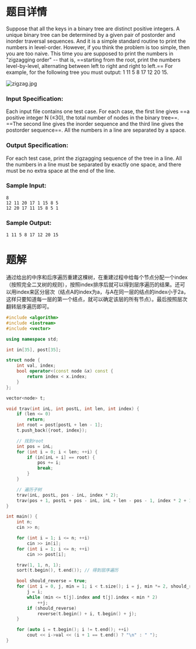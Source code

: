# 题目详情
Suppose that all the keys in a binary tree are distinct positive integers. A unique binary tree can be determined by a given pair of postorder and inorder traversal sequences. And it is a simple standard routine to print the numbers in level-order. However, if you think the problem is too simple, then you are too naive. This time you are supposed to print the numbers in "zigzagging order" -- that is, ==starting from the root, print the numbers level-by-level, alternating between left to right and right to left.== For example, for the following tree you must output: 1 11 5 8 17 12 20 15.

![zigzag.jpg](https://images.ptausercontent.com/337cbfb0-a7b2-4500-9664-318e9ffc870e.jpg)

### Input Specification:

Each input file contains one test case. For each case, the first line gives ==a positive integer N ($\le$30), the total number of nodes in the binary tree==. ==The second line gives the inorder sequence and the third line gives the postorder sequence==. All the numbers in a line are separated by a space.

### Output Specification:

For each test case, print the zigzagging sequence of the tree in a line. All the numbers in a line must be separated by exactly one space, and there must be no extra space at the end of the line.

### Sample Input:

    8
    12 11 20 17 1 15 8 5
    12 20 17 11 15 8 5 1


### Sample Output:

    1 11 5 8 17 12 20 15

# 题解

通过给出的中序和后序遍历重建这棵树，在重建过程中给每个节点分配一个index（按照完全二叉树的规则），按照index排序后就可以得到层序遍历的结果。还可以用index来区分层次（结点A的index为a，与A在同一层的结点的index小于2a，这样只要知道每一层的第一个结点，就可以确定该层的所有节点）。最后按照层次翻转层序遍历即可。

```cpp
#include <algorithm>
#include <iostream>
#include <vector>

using namespace std;

int in[35], post[35];

struct node {
    int val, index;
    bool operator<(const node &x) const {
        return index < x.index;
    }
};

vector<node> t;

void trav(int inL, int postL, int len, int index) {
    if (len <= 0)
        return;
    int root = post[postL + len - 1];
    t.push_back({root, index});

    // 找到root
    int pos = inL;
    for (int i = 0; i < len; ++i) {
        if (in[inL + i] == root) {
            pos += i;
            break;
        }
    }

    // 遍历子树
    trav(inL, postL, pos - inL, index * 2);
    trav(pos + 1, postL + pos - inL, inL + len - pos - 1, index * 2 + 1);
}

int main() {
    int n;
    cin >> n;

    for (int i = 1; i <= n; ++i)
        cin >> in[i];
    for (int i = 1; i <= n; ++i)
        cin >> post[i];

    trav(1, 1, n, 1);
    sort(t.begin(), t.end()); // 得到层序遍历

    bool should_reverse = true;
    for (int i = 0, j, min = 1; i < t.size(); i = j, min *= 2, should_reverse = !should_reverse) {
        j = i;
        while (min <= t[j].index and t[j].index < min * 2)
            ++j;
        if (should_reverse)
            reverse(t.begin() + i, t.begin() + j);
    }

    for (auto i = t.begin(); i != t.end(); ++i)
        cout << i->val << (i + 1 == t.end() ? "\n" : " ");
}
```

